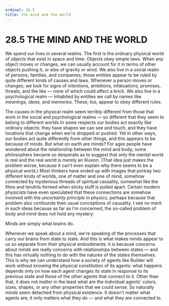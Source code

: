 ```yaml
---
ordinal: 28.5
title: the mind and the world
---
```


# 28.5 THE MIND AND THE WORLD 

<p>We spend our lives in several realms. The first is the ordinary physical world of <em>objects</em> that exist in space and time. Objects obey simple laws. When any object moves or changes, we can usually account for it in terms of other objects pushing it, or else of gravity or wind. We also live in a social realm of persons, families, and companies; those entities appear to be ruled by quite different kinds of causes and laws. Whenever a person moves or changes, we look for signs of intentions, ambitions, infatuations, promises, threats, and the like &mdash; none of which could affect a brick. We also live in a psychological realm &mdash; inhabited by entities we call by names like <em>meanings,</em> <em>ideas,</em> and <em>memories.</em> These, too, appear to obey different rules.</p>
<p>The causes in the physical realm seem terribly different from those that work in the social and psychological realms &mdash; so different that they seem to belong to different worlds In some respects our bodies act exactly like ordinary objects: they have shapes we can see and touch, and they have locations that change when we're dropped or pushed. Yet in other ways, our bodies act quite differently from other things, and this appears to be because of minds. But what on earth are minds? For ages people have wondered about the relationship between the mind and body; some philosophers became so desperate as to suggest that only the mental world is real and the real world is merely an illusion. (That idea just makes the problem worse, because it can't even explain why there seems to be a physical world.) Most thinkers have ended up with images that portray two different kinds of worlds, one of matter and one of mind, somehow connected by mysterious threads of spiritual causality, somewhat like the films and tendrils formed when sticky stuff is pulled apart. Certain modern physicists have even speculated that these connections are somehow involved with the <em>uncertainty principle</em> in physics, perhaps because that problem also confounds their usual conceptions of causality. I see no merit in such ideas because as far as I'm concerned, the so-called problem of body and mind does not hold any mystery:</p>
<p>Minds are simply what brains do.</p>
<p>Whenever we speak about a mind, we're speaking of the processes that carry our brains from state to state. And this is what makes minds appear to us so separate from their physical embodiments: it is because concerns about minds are really concerns with relationships between states &mdash; and this has virtually nothing to do with the natures of the states themselves. This is why we can understand how a society of agents like Builder will work without knowing the physical constitution of its agents: what happens depends only on how each agent changes its state in response to its previous state and those of the other agents that connect to it. Other than that, it does not matter in the least what are the individual agents' colors, sizes, shapes, or any other properties that we could sense. So naturally minds seem detached from physical existence. It doesn't matter what agents are; it only matters what they do &mdash; and what they are connected to.</p>